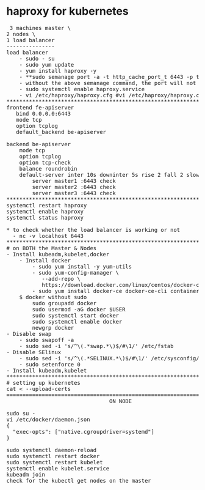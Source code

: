 # haproxy for kubernetes 
<pre> 3 machines master \
2 nodes \
1 load balancer
---------------
load balancer
	- sudo - su
	- sudo yum update
	- yum install haproxy -y
    - **sudo semanage port -a -t http_cache_port_t 6443 -p tcp** # 6443 is the default haproxy port
    - without the above semanage command, the port will not be available for use
    - sudo systemctl enable haproxy.service
	- vi /etc/haproxy/haproxy.cfg #vi /etc/haproxy/haproxy.cfg from the site
********************************************************************************
frontend fe-apiserver
   bind 0.0.0.0:6443
   mode tcp
   option tcplog
   default_backend be-apiserver

backend be-apiserver
    mode tcp
    option tcplog
    option tcp-check
    balance roundrobin
    default-server inter 10s downinter 5s rise 2 fall 2 slowstart 60s maxconn 250 maxqueue 256 weight 100
        server master1 <master_kube_private_ip>:6443 check
        server master2 <master_kube_private_ip>:6443 check
        server master3 <master_kube_private_ip>:6443 check
********************************************************************************
systemctl restart haproxy
systemctl enable haproxy
systemctl status haproxy

* to check whether the load balancer is working or not
  - nc -v localhost 6443
********************************************************************************
# on BOTH the Master & Nodes
- Install kubeadm,kubelet,docker
    - Install docker
        - sudo yum install -y yum-utils
        - sudo yum-config-manager \
           --add-repo \
           https://download.docker.com/linux/centos/docker-ce.repo
        - sudo yum install docker-ce docker-ce-cli containerd.io docker-compose-plugin
    $ docker without sudo
        sudo groupadd docker
        sudo usermod -aG docker $USER
        sudo systemctl start docker
        sudo systemctl enable docker
        newgrp docker
- Disable swap
    - sudo swapoff -a
    - sudo sed -i 's/^\(.*swap.*\)$/#\1/' /etc/fstab
- Disable SElinux
    - sudo sed -i 's/^\(.*SELINUX.*\)$/#\1/' /etc/sysconfig/selinux
    - sudo setenforce 0
- Install kubeadm,kubelet
********************************************************************************
# setting up kubernetes
cat <<EOF | sudo tee /etc/yum.repos.d/kubernetes.repo
[kubernetes]
name=Kubernetes
baseurl=https://packages.cloud.google.com/yum/repos/kubernetes-el7-\$basearch
enabled=1
gpgcheck=1
repo_gpgcheck=0
# if we keep this as zero it will install fastly and avoid some errors
gpgkey=https://packages.cloud.google.com/yum/doc/yum-key.gpg https://packages.cloud.google.com/yum/doc/rpm-package-key.gpg
exclude=kubelet kubeadm kubectl
EOF

sudo yum install -y kubelet-1.23.6 kubeadm-1.23.6 kubectl-1.23.6 --disableexcludes=kubernetes
sudo systemctl enable --now kubelet
********************************************************************************
									ON MASTER


# Intialization 

sudo su -

cat <<EOF | sudo tee /etc/modules-load.d/k8s.conf
br_netfilter
EOF

cat <<EOF | sudo tee /etc/sysctl.d/k8s.conf
net.bridge.bridge-nf-call-ip6tables = 1
net.bridge.bridge-nf-call-iptables = 1
EOF
sudo sysctl --system

sed -ie "s/cgroupDriver: systemd/cgroupDriver: cgroupfs/g" /var/lib/kubelet/config.yaml

vi /etc/docker/daemon.json
{
  "exec-opts": ["native.cgroupdriver=systemd"]
}

sudo systemctl daemon-reload
sudo systemctl restart docker

- kubeadm init --control-plane-endpoint <load_balancer_private_ip:6443> --upload-certs
==================================================================
								ON NODE

sudo su -
vi /etc/docker/daemon.json
{
  "exec-opts": ["native.cgroupdriver=systemd"]
}

sudo systemctl daemon-reload
sudo systemctl restart docker
sudo systemctl restart kubelet
systemctl enable kubelet.service
kubeadm join <here>
check for the kubectl get nodes on the master
</pre>

        



